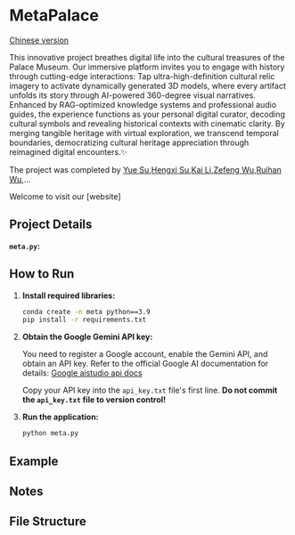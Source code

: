 # MetaPalace
[Chinese version](readme.md)

This innovative project breathes digital life into the cultural treasures of the Palace Museum. Our immersive platform invites you to engage with history through cutting-edge interactions: Tap ultra-high-definition cultural relic imagery to activate dynamically generated 3D models, where every artifact unfolds its story through AI-powered 360-degree visual narratives. Enhanced by RAG-optimized knowledge systems and professional audio guides, the experience functions as your personal digital curator, decoding cultural symbols and revealing historical contexts with cinematic clarity. By merging tangible heritage with virtual exploration, we transcend temporal boundaries, democratizing cultural heritage appreciation through reimagined digital encounters.✨

The project was completed by [Yue Su](https://selen-suyue.github.io),[Hengxi Su](https://github.com/xj63),[Kai Li](https://github.com/wink-snow),[Zefeng Wu](https://github.com/windansnowman),[Ruihan Wu](https://github.com/cool-chicken),...

Welcome to visit our [website]

## Project Details


 **`meta.py`:** 

## How to Run

1. **Install required libraries:**

    ```bash
    conda create -n meta python==3.9
    pip install -r requirements.txt 
    ```

2. **Obtain the Google Gemini API key:**

    You need to register a Google account, enable the Gemini API, and obtain an API key. Refer to the official Google AI documentation for details: [Google aistudio api docs](https://aistudio.google.com/apikey)


    Copy your API key into the `api_key.txt` file's first line. **Do not commit the `api_key.txt` file to version control!**

4. **Run the application:**

    ```bash
    python meta.py
    ```



## Example



## Notes



## File Structure
